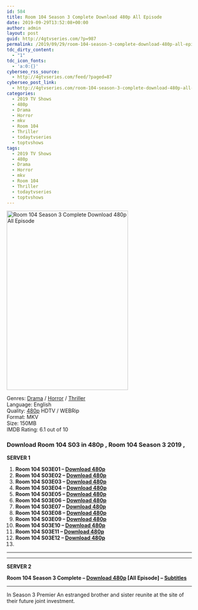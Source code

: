 ```yaml
---
id: 584
title: Room 104 Season 3 Complete Download 480p All Episode
date: 2019-09-29T13:52:08+00:00
author: admin
layout: post
guid: http://4gtvseries.com/?p=987
permalink: /2019/09/29/room-104-season-3-complete-download-480p-all-episode/
tdc_dirty_content:
  - "1"
tdc_icon_fonts:
  - 'a:0:{}'
cyberseo_rss_source:
  - http://4gtvseries.com/feed/?paged=87
cyberseo_post_link:
  - http://4gtvseries.com/room-104-season-3-complete-download-480p-all-episode/
categories:
  - 2019 TV Shows
  - 480p
  - Drama
  - Horror
  - mkv
  - Room 104
  - Thriller
  - todaytvseries
  - toptvshows
tags:
  - 2019 TV Shows
  - 480p
  - Drama
  - Horror
  - mkv
  - Room 104
  - Thriller
  - todaytvseries
  - toptvshows
---
```

<img loading="lazy" class="aligncenter" src="https://4.bp.blogspot.com/-Ukfo0ttuSVU/XZC21b1ArII/AAAAAAAAAGA/37delwmMsMQ2w2sa9Gye1_QzZWcqWdSrwCK4BGAYYCw/s1600/Room%2B104%2BSeason%2B3.jpg" alt="Room 104 Season 3 Complete Download 480p All Episode" width="330" height="488" />

Genres: <a href="http://4gtvseries.com/tag/drama/" data-wpel-link="internal">Drama</a>&nbsp;/&nbsp;<a href="http://4gtvseries.com/tag/horror/" data-wpel-link="internal">Horror</a> / <a href="http://4gtvseries.com/tag/thriller/" data-wpel-link="internal">Thriller</a>  
Language: English  
Quality:&nbsp;<a href="http://4gtvseries.com/tag/480p/" data-wpel-link="internal">480p</a> HDTV / WEBRip  
Format: MKV  
Size: 150MB  
IMDB Rating: 6.1 out of 10

### **Download Room 104 S03 in 480p , Room 104 Season 3 2019 ,&nbsp;**

<span><strong>SERVER 1</strong></span>

  1. **Room 104 S03E01 – <a href="http://slink.dl480p.xyz/CzYhawQl" data-wpel-link="external" target="_blank" rel="nofollow external noopener noreferrer" class="wpel-icon-left"><i class="wpel-icon fa fa-download" aria-hidden="true"></i>Download 480p</a>**
  2. **Room 104 S03E02 – <a href="http://slink.dl480p.xyz/UvhSj" data-wpel-link="external" target="_blank" rel="nofollow external noopener noreferrer" class="wpel-icon-left"><i class="wpel-icon fa fa-download" aria-hidden="true"></i>Download 480p</a>**
  3. **Room 104 S03E03 – <a href="http://slink.dl480p.xyz/bcFKJWi" data-wpel-link="external" target="_blank" rel="nofollow external noopener noreferrer" class="wpel-icon-left"><i class="wpel-icon fa fa-download" aria-hidden="true"></i>Download 480p</a>**
  4. **Room 104 S03E04 – <a href="http://slink.dl480p.xyz/i7uH" data-wpel-link="external" target="_blank" rel="nofollow external noopener noreferrer" class="wpel-icon-left"><i class="wpel-icon fa fa-download" aria-hidden="true"></i>Download 480p</a>**
  5. **Room 104 S03E05 – <a href="http://slink.dl480p.xyz/3XY14B" data-wpel-link="external" target="_blank" rel="nofollow external noopener noreferrer" class="wpel-icon-left"><i class="wpel-icon fa fa-download" aria-hidden="true"></i>Download 480p</a>**
  6. **Room 104 S03E06 – <a href="http://slink.dl480p.xyz/nGODvj" data-wpel-link="external" target="_blank" rel="nofollow external noopener noreferrer" class="wpel-icon-left"><i class="wpel-icon fa fa-download" aria-hidden="true"></i>Download 480p</a>**
  7. **Room 104 S03E07 – <a href="http://slink.dl480p.xyz/ldyQ" data-wpel-link="external" target="_blank" rel="nofollow external noopener noreferrer" class="wpel-icon-left"><i class="wpel-icon fa fa-download" aria-hidden="true"></i>Download 480p</a>**
  8. **Room 104 S03E08 – <a href="http://slink.dl480p.xyz/0V3k" data-wpel-link="external" target="_blank" rel="nofollow external noopener noreferrer" class="wpel-icon-left"><i class="wpel-icon fa fa-download" aria-hidden="true"></i>Download 480p</a>**
  9. **Room 104 S03E09 – <a href="http://slink.dl480p.xyz/j8CHfFK" data-wpel-link="external" target="_blank" rel="nofollow external noopener noreferrer" class="wpel-icon-left"><i class="wpel-icon fa fa-download" aria-hidden="true"></i>Download 480p</a>**
 10. **Room 104 S03E10 – <a href="http://slink.dl480p.xyz/nmh1w" data-wpel-link="external" target="_blank" rel="nofollow external noopener noreferrer" class="wpel-icon-left"><i class="wpel-icon fa fa-download" aria-hidden="true"></i>Download 480p</a>**
 11. **Room 104 S03E11 – <a href="http://slink.dl480p.xyz/kc9o" data-wpel-link="external" target="_blank" rel="nofollow external noopener noreferrer" class="wpel-icon-left"><i class="wpel-icon fa fa-download" aria-hidden="true"></i>Download 480p</a>**
 12. **Room 104 S03E12 – <a href="http://slink.dl480p.xyz/Av8gRhf" data-wpel-link="external" target="_blank" rel="nofollow external noopener noreferrer" class="wpel-icon-left"><i class="wpel-icon fa fa-download" aria-hidden="true"></i>Download 480p</a>**
 13. 

* * *

* * *

<span><strong>SERVER 2</strong></span>

**Room 104 Season 3 Complete – <a href="http://dl480p.xyz/754/" data-wpel-link="external" target="_blank" rel="nofollow external noopener noreferrer" class="wpel-icon-left"><i class="wpel-icon fa fa-download" aria-hidden="true"></i>Download 480p</a> [All Episode] – <a href="https://subscene.com/subtitles/room-104-third-season" data-wpel-link="external" target="_blank" rel="nofollow external noopener noreferrer" class="wpel-icon-left"><i class="wpel-icon fa fa-download" aria-hidden="true"></i>Subtitles</a>**

* * *

In Season 3 Premier An estranged brother and sister reunite at the site of their future joint investment.

<div align="center">
</div>